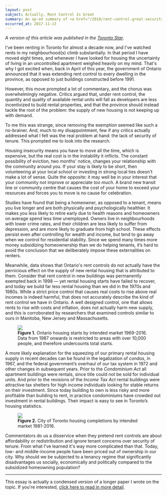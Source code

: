 ```yaml
---
layout: post
subject: Actually, Rent Control Is Great
summary: An op-ed summary of <a href="/2018/rent-control-great-security-of-tenure.html">my paper on why rent control is good</a>, which was published in the <i>Toronto Star</i>.
occurred_at: 2017-11-13
---
```


_A version of this article was published in the [Toronto Star](https://www.thestar.com/opinion/contributors/2017/11/18/rent-controls-promote-stability-mendona-vieira.html)_.

I've been renting in Toronto for almost a decade now, and I've watched rents in my neighbourhood(s) climb substantially. In that period I have moved eight times, and whenever I have looked for housing the uncertainty of living in an uncontrolled apartment weighed heavily on my mind. That's why I got excited when, back in April of this year, the government of Ontario announced that it was extending rent control to every dwelling in the province, as opposed to just buildings constructed before 1991.

However, this move prompted a lot of commentary, and the chorus was overwhelmingly negative. Critics argued that, under rent control, the quantity and quality of available rental units will fall as developers are less incentivized to build rental properties, and that the province should instead tackle the root of the problem: the supply of new housing is not keeping up with demand.

To me this was strange, since removing the exemption seemed like such a no-brainer. And, much to my disappointment, few if any critics actually addressed what I felt was the real problem at hand: the lack of security of tenure. This prompted me to look into the research.

Housing insecurity means you have to move all the time, which is expensive, but the real cost is in the instability it inflicts. The constant possibility of eviction, two months' notice, changes your relationship with the community around you. If your stay is likely to be short, then volunteering at your local school or investing in strong local ties doesn't make a lot of sense. Quite the opposite: it may well be in your interest that your community not improve or appreciate _too much_. A brand new transit line or community centre that causes the cost of your home to exceed your resources and forces you to move is no cause for celebration. 

Studies have found that being a homeowner, as opposed to a tenant, means you live longer and are both physically and psychologically healthier. It makes you less likely to retire early due to health reasons and homeowners on average spend less time unemployed. Owners live in neighbourhoods with lower crime rates, and their children are less likely to suffer from depression, and are more likely to graduate from high school. These effects persist even after controlling for wealth and income, but tend to go away when we control for residential stability. Since we spend many times more money subsidizing homeownership than we do helping tenants, it’s hard to avoid the conclusion that we deliberately impose these externalities on renters.

Meanwhile, data shows that Ontario's rent controls do not actually have the pernicious effect on the supply of new rental housing that is attributed to them. Consider that rent control in new buildings was permanently exempted back in 1998 &mdash; yet rental housing starts have failed to recover, and today we build far less rental housing than we did in the 1970s and 1980s. While a strict price control that causes real costs to rise above real incomes is indeed harmful, that does not accurately describe the kind of rent control we have in Ontario. A well designed control, one that allows rents to rise with costs and inflation, does not actually harm new supply, and this is corroborated by researchers that examined controls similar to ours in Manitoba, New Jersey and Massachusetts.

<figure id="fref:fig1">
<a href="/img/Ontario Housing Starts 1969-2016 With Condos.png"><img src="/img/Ontario Housing Starts 1969-2016 With Condos.png"></a>
<figcaption>
<b>Figure 1.</b> Ontario housing starts by intended market 1969-2016. Data from 1987 onwards is restricted to areas with over 10,000 people, and therefore undercounts total starts.</sup>
</figcaption>
</figure>


A more likely explanation for the squeezing of our primary rental housing supply in recent decades can be found in the legalization of condos, in 1967, and the federal government’s overhaul of our tax system in 1972 and other changes in subsequent years. Prior to the _Condominium Act_ all apartment buildings were rentals, since title could not be sold for individual units. And prior to the revisions of the _Income Tax Act_ rental buildings were attractive tax shelters for high income individuals looking for stable returns on their investment. Since today building to own is less risky and more profitable than building to rent, in practice condominiums have crowded out investment in rental buildings. Their impact is easy to see in Toronto’s housing statistics.

<figure id="fref:fig2">
<a href="/img/Toronto Housing Completions 1981-2016.png"><img src="/img/Toronto Housing Completions 1981-2016.png"></a>
<figcaption>
<b>Figure 2.</b> City of Toronto housing completions by intended market 1981-2016.</figcaption>
</figure>

Commentators do us a disservice when they pretend rent controls are about affordability or redistribution and ignore tenant concerns over security of tenure. From what I've learned it's way more complicated than that. Today, low- and middle-income people have been priced out of ownership in our city. Why should we be subjected to a tenancy regime that significantly disadvantages us socially, economically and politically compared to the subsidized homeowning population?

---

This essay is actually a condensed version of a longer paper I wrote on the topic. If you're interested, [click here to read in more detail](/2018/rent-control-great-security-of-tenure.html).
